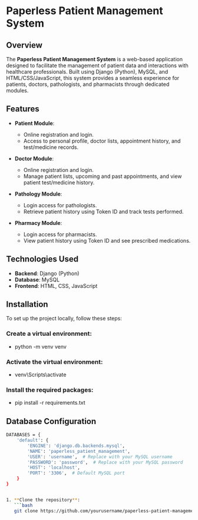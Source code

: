 # Paperless Patient Management System

## Overview
The **Paperless Patient Management System** is a web-based application designed to facilitate the management of patient data and interactions with healthcare professionals. Built using Django (Python), MySQL, and HTML/CSS/JavaScript, this system provides a seamless experience for patients, doctors, pathologists, and pharmacists through dedicated modules.

## Features
- **Patient Module**:
  - Online registration and login.
  - Access to personal profile, doctor lists, appointment history, and test/medicine records.

- **Doctor Module**:
  - Online registration and login.
  - Manage patient lists, upcoming and past appointments, and view patient test/medicine history.

- **Pathology Module**:
  - Login access for pathologists.
  - Retrieve patient history using Token ID and track tests performed.

- **Pharmacy Module**:
  - Login access for pharmacists.
  - View patient history using Token ID and see prescribed medications.

## Technologies Used
- **Backend**: Django (Python)
- **Database**: MySQL
- **Frontend**: HTML, CSS, JavaScript

## Installation
To set up the project locally, follow these steps:

### Create a virtual environment:
- python -m venv venv
### Activate the virtual environment:
- venv\Scripts\activate

 ### Install the required packages:
 - pip install -r requirements.txt


## Database Configuration
```bash
DATABASES = {
    'default': {
        'ENGINE': 'django.db.backends.mysql',
        'NAME': 'paperless_patient_management',
        'USER': 'username',  # Replace with your MySQL username
        'PASSWORD': 'password',  # Replace with your MySQL password
        'HOST': 'localhost',
        'PORT': '3306',  # Default MySQL port
    }
}


1. **Clone the repository**:
   ```bash
   git clone https://github.com/yourusername/paperless-patient-management-system.git
